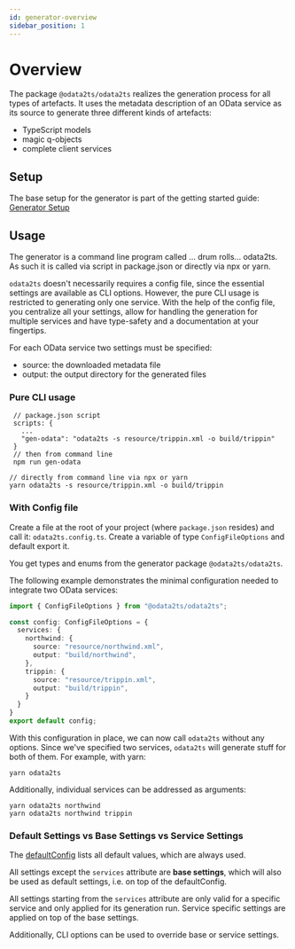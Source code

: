 ```yaml
---
id: generator-overview
sidebar_position: 1
---
```


# Overview

The package `@odata2ts/odata2ts` realizes the generation process for all types of artefacts.
It uses the metadata description of an OData service as its source to generate three different kinds
of artefacts:

- TypeScript models
- magic q-objects
- complete client services

## Setup

The base setup for the generator is part of the getting started guide: [Generator Setup](../getting-started/01-generator-setup.md)

## Usage

The generator is a command line program called ... drum rolls... odata2ts.
As such it is called via script in package.json or directly via npx or yarn.

`odata2ts` doesn't necessarily requires a config file, since the essential settings are available as CLI options.
However, the pure CLI usage is restricted to generating only one service. With the help of the config file,
you centralize all your settings, allow for handling the generation for multiple services and have type-safety
and a documentation at your fingertips.

For each OData service two settings must be specified:

- source: the downloaded metadata file
- output: the output directory for the generated files

### Pure CLI usage

```
 // package.json script
 scripts: {
   ...
   "gen-odata": "odata2ts -s resource/trippin.xml -o build/trippin"
 }
 // then from command line
 npm run gen-odata
```

```
// directly from command line via npx or yarn
yarn odata2ts -s resource/trippin.xml -o build/trippin
```

### With Config file

Create a file at the root of your project (where `package.json` resides)
and call it: `odata2ts.config.ts`. Create a variable of type `ConfigFileOptions`
and default export it.

You get types and enums from the generator package `@odata2ts/odata2ts`.

The following example demonstrates the minimal configuration needed to integrate two OData services:

```ts
import { ConfigFileOptions } from "@odata2ts/odata2ts";

const config: ConfigFileOptions = {
  services: {
    northwind: {
      source: "resource/northwind.xml",
      output: "build/northwind",
    },
    trippin: {
      source: "resource/trippin.xml",
      output: "build/trippin",
    }
  }
}
export default config;
```

With this configuration in place, we can now call `odata2ts` without any options.
Since we've specified two services, `odata2ts` will generate stuff for both of them.
For example, with yarn:

```shell
yarn odata2ts
```

Additionally, individual services can be addressed as arguments:

```shell
yarn odata2ts northwind
yarn odata2ts northwind trippin
```

### Default Settings vs Base Settings vs Service Settings

The [defaultConfig](https://github.com/odata2ts/odata2ts/blob/main/packages/odata2ts/src/defaultConfig.ts) lists all default values, which are always used.

All settings except the `services` attribute are **base settings**, which will also be used as default settings,
i.e. on top of the defaultConfig.

All settings starting from the `services` attribute are only valid for a specific service and only applied
for its generation run. Service specific settings are applied on top of the base settings.

Additionally, CLI options can be used to override base or service settings.
